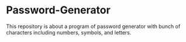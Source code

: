 # Password-Generator
This repository is about a program of password generator with bunch of characters including numbers, symbols, and letters.
